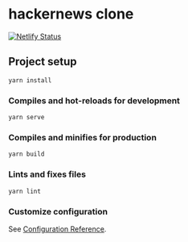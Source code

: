 # hackernews clone
[![Netlify Status](https://api.netlify.com/api/v1/badges/ba075d2a-5972-434d-9563-bbdc87bbfdc6/deploy-status)](https://app.netlify.com/sites/dazzling-snyder-c0a36c/deploys)

## Project setup
```
yarn install
```

### Compiles and hot-reloads for development
```
yarn serve
```

### Compiles and minifies for production
```
yarn build
```

### Lints and fixes files
```
yarn lint
```

### Customize configuration
See [Configuration Reference](https://cli.vuejs.org/config/).
